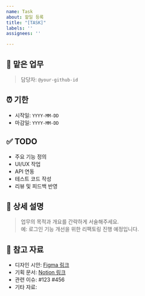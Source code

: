 ```yaml
---
name: Task
about: 할일 등록
title: "[TASK]"
labels: ''
assignees: ''

---
```


## 📌 맡은 업무
> 담당자: `@your-github-id`


## ⏰ 기한
- 시작일: `YYYY-MM-DD`
- 마감일: `YYYY-MM-DD`


## ✅ TODO
- 주요 기능 정의
- UI/UX 작업
- API 연동
- 테스트 코드 작성
- 리뷰 및 피드백 반영


## 🧾 상세 설명
> 업무의 목적과 개요를 간략하게 서술해주세요.  
예: 로그인 기능 개선을 위한 리팩토링 진행 예정입니다.


## 🔗 참고 자료
- 디자인 시안: [Figma 링크](https://www.figma.com)
- 기획 문서: [Notion 링크](https://www.notion.so)
- 관련 이슈: #123 #456
- 기타 자료:
